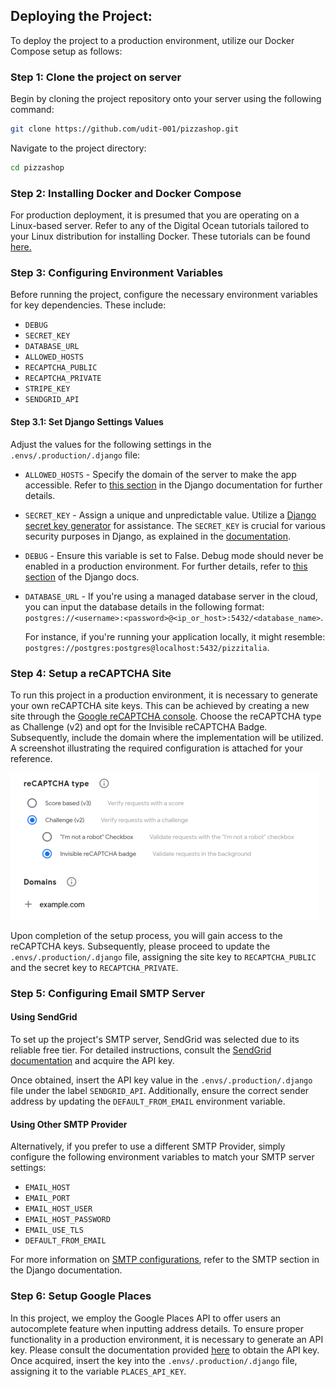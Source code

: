 ## Deploying the Project:
To deploy the project to a production environment, utilize our Docker Compose setup as follows:

### Step 1: Clone the project on server
Begin by cloning the project repository onto your server using the following command:

```bash
git clone https://github.com/udit-001/pizzashop.git
```

Navigate to the project directory:
```bash
cd pizzashop
```

### Step 2: Installing Docker and Docker Compose
For production deployment, it is presumed that you are operating on a Linux-based server. Refer to any of the Digital Ocean tutorials tailored to your Linux distribution for installing Docker. These tutorials can be found [here.](https://www.digitalocean.com/community/tutorial-collections/how-to-install-and-use-docker)

### Step 3: Configuring Environment Variables
Before running the project, configure the necessary environment variables for key dependencies. These include:

- `DEBUG`
- `SECRET_KEY`
- `DATABASE_URL`
- `ALLOWED_HOSTS`
- `RECAPTCHA_PUBLIC`
- `RECAPTCHA_PRIVATE`
- `STRIPE_KEY`
- `SENDGRID_API`

#### Step 3.1: Set Django Settings Values
Adjust the values for the following settings in the `.envs/.production/.django` file:

- `ALLOWED_HOSTS` - Specify the domain of the server to make the app accessible. Refer to [this section](https://docs.djangoproject.com/en/dev/ref/settings/#allowed-hosts) in the Django documentation for further details.
- `SECRET_KEY` - Assign a unique and unpredictable value. Utilize a [Django secret key generator](https://djecrety.ir/) for assistance. The `SECRET_KEY` is crucial for various security purposes in Django, as explained in the [documentation](https://docs.djangoproject.com/en/dev/ref/settings/#secret-key).
- `DEBUG` - Ensure this variable is set to False. Debug mode should never be enabled in a production environment. For further details, refer to [this section](https://docs.djangoproject.com/en/dev/ref/settings/#std-setting-DEBUG) of the Django docs.
- `DATABASE_URL` - If you're using a managed database server in the cloud, you can input the database details in the following format: `postgres://<username>:<password>@<ip_or_host>:5432/<database_name>`.

  For instance, if you're running your application locally, it might resemble: `postgres://postgres:postgres@localhost:5432/pizzitalia`.


### Step 4: Setup a reCAPTCHA Site
To run this project in a production environment, it is necessary to generate your own reCAPTCHA site keys. This can be achieved by creating a new site through the [Google reCAPTCHA console](https://www.google.com/recaptcha/admin/). Choose the reCAPTCHA type as Challenge (v2) and opt for the Invisible reCAPTCHA Badge. Subsequently, include the domain where the implementation will be utilized. A screenshot illustrating the required configuration is attached for your reference.

![reCAPTCHA Setting](/docs/recaptcha-setting.png)

Upon completion of the setup process, you will gain access to the reCAPTCHA keys. Subsequently, please proceed to update the `.envs/.production/.django` file, assigning the site key to `RECAPTCHA_PUBLIC` and the secret key to `RECAPTCHA_PRIVATE`.


### Step 5: Configuring Email SMTP Server

#### Using SendGrid
To set up the project's SMTP server, SendGrid was selected due to its reliable free tier. For detailed instructions, consult the [SendGrid documentation](https://docs.sendgrid.com/for-developers/sending-email/integrating-with-the-smtp-api) and acquire the API key.

Once obtained, insert the API key value in the `.envs/.production/.django` file under the label `SENDGRID_API`. Additionally, ensure the correct sender address by updating the `DEFAULT_FROM_EMAIL` environment variable.

#### Using Other SMTP Provider
Alternatively, if you prefer to use a different SMTP Provider, simply configure the following environment variables to match your SMTP server settings:

- `EMAIL_HOST`
- `EMAIL_PORT`
- `EMAIL_HOST_USER`
- `EMAIL_HOST_PASSWORD`
- `EMAIL_USE_TLS`
- `DEFAULT_FROM_EMAIL`

For more information on [SMTP configurations](https://docs.djangoproject.com/en/dev/topics/email/#smtp-backend), refer to the SMTP section in the Django documentation.

### Step 6: Setup Google Places
In this project, we employ the Google Places API to offer users an autocomplete feature when inputting address details. To ensure proper functionality in a production environment, it is necessary to generate an API key. Please consult the documentation provided [here](https://developers.google.com/maps/documentation/places/web-service/get-api-key) to obtain the API key. Once acquired, insert the key into the `.envs/.production/.django` file, assigning it to the variable `PLACES_API_KEY`.
